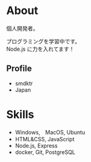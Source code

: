 # About
個人開発者。 

プログラミングを学習中です。  
Node.js に力を入れてます！   

## Profile
- smdktr
- Japan

# Skills
- Windows,　MacOS, Ubuntu
- HTML&CSS, JavaScript
- Node.js, Express
- docker, Git, PostgreSQL
